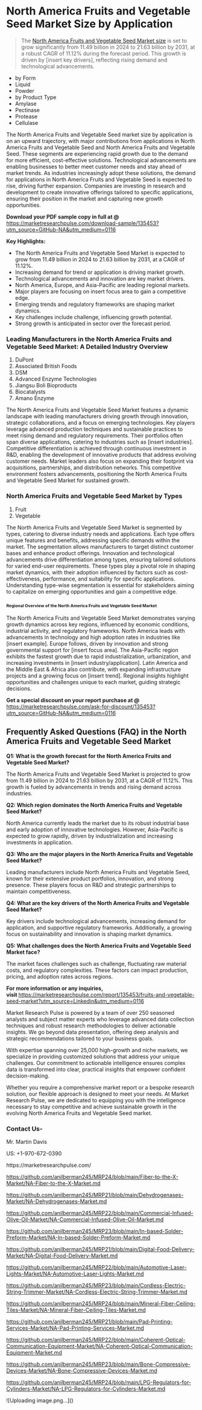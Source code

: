<h1>North America Fruits and Vegetable Seed Market&nbsp;Size by Application</h1><blockquote><p>The <a href="https://marketresearchpulse.com/download-sample/135453?utm_source=GitHub-NA&amp;utm_medium=0116">North America Fruits and Vegetable Seed Market size</a> is set to grow significantly from 11.49 billion in 2024 to 21.63 billion by 2031, at a robust CAGR of 11.12% during the forecast period. This growth is driven by [insert key drivers], reflecting rising demand and technological advancements.</p></blockquote><ul><li>by Form<li> Liquid<li> Powder<li> by Product Type<li> Amylase<li> Pectinase<li> Protease<li> Cellulase</li></ul><p>The North America Fruits and Vegetable Seed market size by application is on an upward trajectory, with major contributions from applications in North America Fruits and Vegetable Seed and North America Fruits and Vegetable Seed. These segments are experiencing rapid growth due to the demand for more efficient, cost-effective solutions. Technological advancements are enabling businesses to better meet customer needs and stay ahead of market trends. As industries increasingly adopt these solutions, the demand for applications in North America Fruits and Vegetable Seed is expected to rise, driving further expansion. Companies are investing in research and development to create innovative offerings tailored to specific applications, ensuring their position in the market and capturing new growth opportunities.</p><p><strong>Download your PDF sample copy in full at @ </strong><a href="https://marketresearchpulse.com/download-sample/135453?utm_source=GitHub-NA&amp;utm_medium=0116">https://marketresearchpulse.com/download-sample/135453?utm_source=GitHub-NA&amp;utm_medium=0116</a></p><p><strong>Key Highlights: </strong></p><ul><li>The North America Fruits and Vegetable Seed Market is expected to grow from 11.49 billion in 2024 to 21.63 billion by 2031, at a CAGR of 11.12%.</li><li>Increasing demand for trend or application is driving market growth.</li><li>Technological advancements and innovation are key market drivers.</li><li>North America, Europe, and Asia-Pacific are leading regional markets.</li><li>Major players are focusing on insert focus area to gain a competitive edge.</li><li>Emerging trends and regulatory frameworks are shaping market dynamics.</li><li>Key challenges include challenge, influencing growth potential.</li><li>Strong growth is anticipated in sector over the forecast period.</li></ul><h3>Leading Manufacturers in the North America Fruits and Vegetable Seed Market: A Detailed Industry Overview</h3><ol><li>DuPont</li><li>Associated British Foods</li><li>DSM</li><li>Advanced Enzyme Technologies</li><li>Jiangsu Boli Bioproducts</li><li>Biocatalysts</li><li>Amano Enzyme</li></ol><div class="flex max-w-full flex-col flex-grow"><div class="min-h-8 text-message flex w-full flex-col items-end gap-2 whitespace-normal break-words [.text-message+&amp;]:mt-5" dir="auto" data-message-author-role="assistant" data-message-id="fd8432e4-4910-450d-b182-61b7bfb0a01f" data-message-model-slug="gpt-4o"><div class="flex w-full flex-col gap-1 empty:hidden first:pt-[3px]"><div class="markdown prose w-full break-words dark:prose-invert light"><p>The North America Fruits and Vegetable Seed Market features a dynamic landscape with leading manufacturers driving growth through innovation, strategic collaborations, and a focus on emerging technologies. Key players leverage advanced production techniques and sustainable practices to meet rising demand and regulatory requirements. Their portfolios often span diverse applications, catering to industries such as [insert industries]. Competitive differentiation is achieved through continuous investment in R&amp;D, enabling the development of innovative products that address evolving customer needs. Market leaders also focus on expanding their footprint via acquisitions, partnerships, and distribution networks. This competitive environment fosters advancements, positioning the North America Fruits and Vegetable Seed Market for sustained growth.</p></div></div></div></div><h3>North America Fruits and Vegetable Seed Market by Types</h3><ol><li>Fruit<li> Vegetable</li></ol><div class="flex max-w-full flex-col flex-grow"><div class="min-h-8 text-message flex w-full flex-col items-end gap-2 whitespace-normal break-words [.text-message+&amp;]:mt-5" dir="auto" data-message-author-role="assistant" data-message-id="084470be-0bb7-4664-bddf-5156b4f41249" data-message-model-slug="gpt-4o-mini"><div class="flex w-full flex-col gap-1 empty:hidden first:pt-[3px]"><div class="markdown prose w-full break-words dark:prose-invert light"><p>The North America Fruits and Vegetable Seed Market is segmented by types, catering to diverse industry needs and applications. Each type offers unique features and benefits, addressing specific demands within the market. The segmentation allows manufacturers to target distinct customer bases and enhance product offerings. Innovation and technological advancements drive differentiation among types, ensuring tailored solutions for varied end-user requirements. These types play a pivotal role in shaping market dynamics, with their adoption influenced by factors such as cost-effectiveness, performance, and suitability for specific applications. Understanding type-wise segmentation is essential for stakeholders aiming to capitalize on emerging opportunities and gain a competitive edge.</p></div></div></div></div><h3><span style="font-size: 11px;">Regional Overview of the North America Fruits and Vegetable Seed Market</span></h3><div class="flex max-w-full flex-col flex-grow"><div class="min-h-8 text-message flex w-full flex-col items-end gap-2 whitespace-normal break-words [.text-message+&amp;]:mt-5" dir="auto" data-message-author-role="assistant" data-message-id="e9038762-ce64-4e30-91c9-9bd413514231" data-message-model-slug="gpt-4o-mini"><div class="flex w-full flex-col gap-1 empty:hidden first:pt-[3px]"><div class="markdown prose w-full break-words dark:prose-invert light"><p>The North America Fruits and Vegetable Seed Market demonstrates varying growth dynamics across key regions, influenced by economic conditions, industrial activity, and regulatory frameworks. North America leads with advancements in technology and high adoption rates in industries like [insert example]. Europe follows, driven by innovation and strong governmental support for [insert focus area]. The Asia-Pacific region exhibits the fastest growth due to rapid industrialization, urbanization, and increasing investments in [insert industry/application]. Latin America and the Middle East &amp; Africa also contribute, with expanding infrastructure projects and a growing focus on [insert trend]. Regional insights highlight opportunities and challenges unique to each market, guiding strategic decisions.</p></div></div></div></div><p><strong>Get a special discount on your report purchase at @ </strong><a href="https://marketresearchpulse.com/ask-for-discount/135453?utm_source=GitHub-NA&amp;utm_medium=0116">https://marketresearchpulse.com/ask-for-discount/135453?utm_source=GitHub-NA&amp;utm_medium=0116</a></p><h2>Frequently Asked Questions (FAQ) in the North America Fruits and Vegetable Seed Market</h2><p><strong>Q1: What is the growth forecast for the North America Fruits and Vegetable Seed Market?</strong></p><p>The North America Fruits and Vegetable Seed Market is projected to grow from 11.49 billion in 2024 to 21.63 billion by 2031, at a CAGR of 11.12%. This growth is fueled by advancements in trends and rising demand across industries.</p><p><strong>Q2: Which region dominates the North America Fruits and Vegetable Seed Market?</strong></p><p>North America currently leads the market due to its robust industrial base and early adoption of innovative technologies. However, Asia-Pacific is expected to grow rapidly, driven by industrialization and increasing investments in application.</p><p><strong>Q3: Who are the major players in the North America Fruits and Vegetable Seed Market?</strong></p><p>Leading manufacturers include North America Fruits and Vegetable Seed, known for their extensive product portfolios, innovation, and strong presence. These players focus on R&amp;D and strategic partnerships to maintain competitiveness.</p><p><strong>Q4: What are the key drivers of the North America Fruits and Vegetable Seed Market?</strong></p><p>Key drivers include technological advancements, increasing demand for application, and supportive regulatory frameworks. Additionally, a growing focus on sustainability and innovation is shaping market dynamics.</p><p><strong>Q5: What challenges does the North America Fruits and Vegetable Seed Market face?</strong></p><p>The market faces challenges such as challenge, fluctuating raw material costs, and regulatory complexities. These factors can impact production, pricing, and adoption rates across regions.</p><p><strong>For more information or any inquiries, visit&nbsp;</strong><a href="https://marketresearchpulse.com/report/135453/fruits-and-vegetable-seed-market?utm_source=Linkedin&utm_medium=0116">https://marketresearchpulse.com/report/135453/fruits-and-vegetable-seed-market?utm_source=Linkedin&utm_medium=0116</a></p><p>Market Research Pulse is powered by a team of over 250 seasoned analysts and subject matter experts who leverage advanced data collection techniques and robust research methodologies to deliver actionable insights. We go beyond data presentation, offering deep analysis and strategic recommendations tailored to your business goals.</p><p>With expertise spanning over 25,000 high-growth and niche markets, we specialize in providing customized solutions that address your unique challenges. Our commitment to actionable intelligence ensures complex data is transformed into clear, practical insights that empower confident decision-making.</p><p>Whether you require a comprehensive market report or a bespoke research solution, our flexible approach is designed to meet your needs. At Market Research Pulse, we are dedicated to equipping you with the intelligence necessary to stay competitive and achieve sustainable growth in the evolving North America Fruits and Vegetable Seed market.</p><h3><strong>Contact Us-</strong></h3><p>Mr. Martin Davis</p><p>US: +1-970-672-0390</p><p>https://marketresearchpulse.com/</p><p><a href="https://github.com/anilberman245/MRP24/blob/main/Fiber-to-the-X-Market/NA-Fiber-to-the-X-Market.md">https://github.com/anilberman245/MRP24/blob/main/Fiber-to-the-X-Market/NA-Fiber-to-the-X-Market.md</a></p><p><a href="https://github.com/anilberman245/MRP21/blob/main/Dehydrogenases-Market/NA-Dehydrogenases-Market.md">https://github.com/anilberman245/MRP21/blob/main/Dehydrogenases-Market/NA-Dehydrogenases-Market.md</a></p><p><a href="https://github.com/anilberman245/MRP22/blob/main/Commercial-Infused-Olive-Oil-Market/NA-Commercial-Infused-Olive-Oil-Market.md">https://github.com/anilberman245/MRP22/blob/main/Commercial-Infused-Olive-Oil-Market/NA-Commercial-Infused-Olive-Oil-Market.md</a></p><p><a href="https://github.com/anilberman245/MRP23/blob/main/In-based-Solder-Preform-Market/NA-In-based-Solder-Preform-Market.md">https://github.com/anilberman245/MRP23/blob/main/In-based-Solder-Preform-Market/NA-In-based-Solder-Preform-Market.md</a></p><p><a href="https://github.com/anilberman245/MRP21/blob/main/Digital-Food-Delivery-Market/NA-Digital-Food-Delivery-Market.md">https://github.com/anilberman245/MRP21/blob/main/Digital-Food-Delivery-Market/NA-Digital-Food-Delivery-Market.md</a></p><p><a href="https://github.com/anilberman245/MRP22/blob/main/Automotive-Laser-Lights-Market/NA-Automotive-Laser-Lights-Market.md">https://github.com/anilberman245/MRP22/blob/main/Automotive-Laser-Lights-Market/NA-Automotive-Laser-Lights-Market.md</a></p><p><a href="https://github.com/anilberman245/MRP23/blob/main/Cordless-Electric-String-Trimmer-Market/NA-Cordless-Electric-String-Trimmer-Market.md">https://github.com/anilberman245/MRP23/blob/main/Cordless-Electric-String-Trimmer-Market/NA-Cordless-Electric-String-Trimmer-Market.md</a></p><p><a href="https://github.com/anilberman245/MRP24/blob/main/Mineral-Fiber-Ceiling-Tiles-Market/NA-Mineral-Fiber-Ceiling-Tiles-Market.md">https://github.com/anilberman245/MRP24/blob/main/Mineral-Fiber-Ceiling-Tiles-Market/NA-Mineral-Fiber-Ceiling-Tiles-Market.md</a></p><p><a href="https://github.com/anilberman245/MRP21/blob/main/Pad-Printing-Services-Market/NA-Pad-Printing-Services-Market.md">https://github.com/anilberman245/MRP21/blob/main/Pad-Printing-Services-Market/NA-Pad-Printing-Services-Market.md</a></p><p><a href="https://github.com/anilberman245/MRP22/blob/main/Coherent-Optical-Communication-Equipment-Market/NA-Coherent-Optical-Communication-Equipment-Market.md">https://github.com/anilberman245/MRP22/blob/main/Coherent-Optical-Communication-Equipment-Market/NA-Coherent-Optical-Communication-Equipment-Market.md</a></p><p><a href="https://github.com/anilberman245/MRP23/blob/main/Bone-Compressive-Devices-Market/NA-Bone-Compressive-Devices-Market.md">https://github.com/anilberman245/MRP23/blob/main/Bone-Compressive-Devices-Market/NA-Bone-Compressive-Devices-Market.md</a></p><p><a href="https://github.com/anilberman245/MRP24/blob/main/LPG-Regulators-for-Cylinders-Market/NA-LPG-Regulators-for-Cylinders-Market.md">https://github.com/anilberman245/MRP24/blob/main/LPG-Regulators-for-Cylinders-Market/NA-LPG-Regulators-for-Cylinders-Market.md</a></p>
![Uploading image.png…]()
